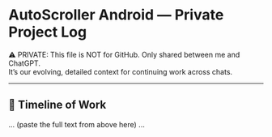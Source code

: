 # AutoScroller Android — Private Project Log

⚠️ PRIVATE: This file is NOT for GitHub. Only shared between me and ChatGPT.  
It’s our evolving, detailed context for continuing work across chats.  

---

## 📅 Timeline of Work
... (paste the full text from above here) ...